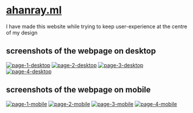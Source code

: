 # [ahanray.ml](https://ahanray.ml)
I have made this website while trying to keep user-experience at the centre of my design

## screenshots of the webpage on desktop<br>
<a href="https://ibb.co/mJ2Fjcm"><img src="https://i.ibb.co/fMyGgxb/page-1-desktop.png" alt="page-1-desktop" border="0"></a>
<a href="https://ibb.co/Tk02Nwf"><img src="https://i.ibb.co/zr2xtmM/page-2-desktop.png" alt="page-2-desktop" border="0"></a>
<a href="https://ibb.co/PckbhhV"><img src="https://i.ibb.co/D9d6CCj/page-3-desktop.png" alt="page-3-desktop" border="0"></a>
<a href="https://ibb.co/sqktnBQ"><img src="https://i.ibb.co/Ttpr6CR/page-4-desktop.png" alt="page-4-desktop" border="0"></a>

## screenshots of the webpage on mobile<br>
<a href="https://ibb.co/DRSVhF7"><img src="https://i.ibb.co/ZMkL5rh/page-1-mobile.png" alt="page-1-mobile" border="0"></a>
<a href="https://ibb.co/yyjZ3HN"><img src="https://i.ibb.co/jMXQpn8/page-2-mobile.png" alt="page-2-mobile" border="0"></a>
<a href="https://ibb.co/2jKxnCF"><img src="https://i.ibb.co/brdTWC6/page-3-mobile.png" alt="page-3-mobile" border="0"></a>
<a href="https://ibb.co/mtGhNHC"><img src="https://i.ibb.co/nfbQPDs/page-4-mobile.png" alt="page-4-mobile" border="0"></a>
